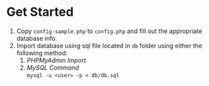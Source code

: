 # Get Started
1. Copy `config-sample.php` to `config.php` and fill out the appropriate database info.
2. Import database using sql file located in `db` folder using either the following method:
    1. _PHPMyAdmin Import_ <br>
    2. _MySQL Command_ <br>
    `mysql -u <user> -p < db/db.sql`
